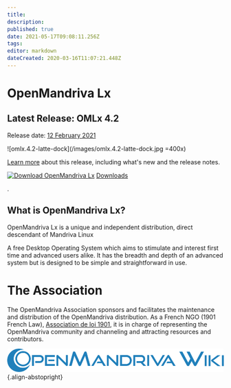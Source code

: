```yaml
---
title: 
description: 
published: true
date: 2021-05-17T09:08:11.256Z
tags: 
editor: markdown
dateCreated: 2020-03-16T11:07:21.448Z
---
```


# OpenMandriva Lx



## Latest Release: OMLx 4.2
Release date:  [12 February 2021](https://www.openmandriva.org/en/news/article/openmandriva-lx-4-2-is-out-now)


![omlx.4.2-latte-dock](/images/omlx.4.2-latte-dock.jpg =400x)

[Learn more](/releases/omlx42) about this release, including what's new and the release notes.

[![Download OpenMandriva Lx](https://a.fsdn.com/con/app/sf-download-button)](https://sourceforge.net/projects/openmandriva/files/latest/download)
[Downloads](https://www.openmandriva.org/en/download)

.
## What is OpenMandriva Lx?
OpenMandriva Lx is a unique and independent distribution, direct descendant of Mandriva Linux

A free Desktop Operating System which aims to stimulate and interest first time and advanced users alike. It has the breadth and depth of an advanced system but is designed to be simple and straightforward in use.

# The Association
The OpenMandriva Association sponsors and facilitates the maintenance and distribution of the OpenMandriva distribution. As a French NGO (1901 French Law), [Association de loi 1901](https://fr.wikipedia.org/wiki/Association_loi_de_1901), it is in charge of representing the OpenMandriva community and channeling and attracting resources and contributors.

![openmandriva-wiki.svg](/logo/openmandriva-wiki.svg){.align-abstopright}